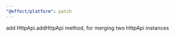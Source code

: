 ```yaml
---
"@effect/platform": patch
---
```


add HttpApi.addHttpApi method, for merging two HttpApi instances
